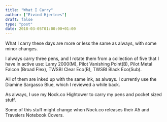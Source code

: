 ```yaml
---
title: "What I Carry"
author: ["Eivind Hjertnes"]
draft: false
type: "post"
date: 2018-03-05T01:00:00+01:00
---
```


What I carry these days are more or less the same as always, with some
minor changes.

I always carry three pens, and I rotate them from a collection of five
that I have in active use: Lamy 2000(M), Pilot Vanishing Point(B), Pilot
Metal Falcon (Broad Flex), TWSBI Clear Eco(B), TWSBI Black Eco(Sub).

All of them are inked up with the same ink, as always. I currently use
the Diamine Sargasso Blue, which I reviewed a while back.

As always, I use my Nock.co Hightower to carry my pens and pocket sized
stuff.

Some of this stuff might change when Nock.co releases their A5 and
Travelers Notebook Covers.
